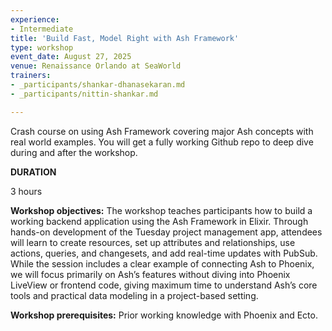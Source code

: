 ```yaml
---
experience:
- Intermediate
title: 'Build Fast, Model Right with Ash Framework'
type: workshop
event_date: August 27, 2025
venue: Renaissance Orlando at SeaWorld
trainers:
- _participants/shankar-dhanasekaran.md
- _participants/nittin-shankar.md

---
```

Crash course on using Ash Framework covering major Ash concepts with real world examples. You will get a fully working Github repo to deep dive during and after the workshop.

**DURATION**

3 hours

**Workshop objectives:**
The workshop teaches participants how to build a working backend application using the Ash Framework in Elixir. Through hands-on development of the Tuesday project management app, attendees will learn to create resources, set up attributes and relationships, use actions, queries, and changesets, and add real-time updates with PubSub. While the session includes a clear example of connecting Ash to Phoenix, we will focus primarily on Ash’s features without diving into Phoenix LiveView or frontend code, giving maximum time to understand Ash’s core tools and practical data modeling in a project-based setting.

**Workshop prerequisites:**
Prior working knowledge with Phoenix and Ecto.
